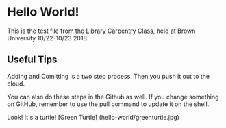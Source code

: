 # Hello World!

This is the test file from the [Library Carpentry Class](https://nesclic.github.io/2018-10-22-NEASIST-Brown/), held at Brown University 10/22-10/23 2018. 

## Useful Tips

Adding and Comitting is a two step process. Then you push it out to the cloud. 

You can also do these steps in the Github as well. If you change something on GitHub, remember to use the pull command to update it on the shell. 

Look! It's a turtle! [Green Turtle] (hello-world/greenturtle.jpg)
